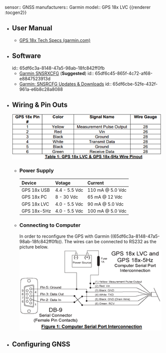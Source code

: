 sensor:: GNSS
manufacturers:: Garmin
model:: GPS 18x LVC
{{renderer :tocgen2}}

- ## User Manual
	- [GPS 18x Tech Specs (garmin.com)](https://static.garmin.com/pumac/GPS_18x_Tech_Specs.pdf)
- ## Software
  id:: 65df6c3a-8148-47a5-98ab-18fc842ff0fb
	- [Garmin SNSRXCFG](https://www8.garmin.com/support/download_details.jsp?id=4053) (**Suggested**)
	  id:: 65df6c45-865f-4c72-af68-e8847523913d
	- [Garmin: SNSRCFG Updates & Downloads](https://www8.garmin.com/support/download_details.jsp?id=925)
	  id:: 65df6cbe-52fe-432f-961a-e6b8c28a8088
- ## Wiring & Pin Outs
  ![image.png](../assets/image_1709141671638_0.png)
	- ### Power Supply
	  |Device|Votage|Current|
	  |--|--|--|
	  |GPS 18x USB|4.4 - 5.5 Vdc|110 mA @ 5.0 Vdc|
	  |GPS 18x PC|8 - 30 Vdc|65 mA @ 12 Vdc|
	  |GPS 18x LVC|4.0 - 5.5 Vdc|90 mA @ 5.0 Vdc|
	  |GPS 18x-5Hz|4.0 - 5.5 Vdc|100 mA @ 5.0 Vdc|
	- ### Connecting to Computer
	  In order to reconfigure the GPS with Garmin ((65df6c3a-8148-47a5-98ab-18fc842ff0fb)). The wires can be connected to RS232 as the picture below.
	  ![image.png](../assets/image_1709142153639_0.png)
- ## Configuring GNSS